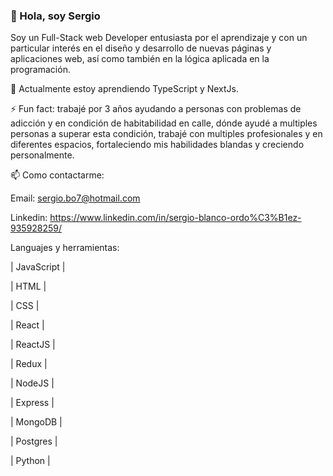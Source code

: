 ### 👋 Hola, soy Sergio 
Soy un Full-Stack web Developer entusiasta por el aprendizaje y con un particular interés en el diseño y desarrollo de nuevas páginas y aplicaciones web, así como también en la lógica aplicada en la programación.

🌱 Actualmente estoy aprendiendo TypeScript y NextJs.

⚡ Fun fact: trabajé por 3 años ayudando a personas con problemas de adicción y en condición de habitabilidad en calle, dónde ayudé a multiples personas a superar esta condición, trabajé con multiples profesionales y en diferentes espacios, fortaleciendo mis habilidades blandas y creciendo personalmente.

📫 Como contactarme:

Email: sergio.bo7@hotmail.com

Linkedin: https://www.linkedin.com/in/sergio-blanco-ordo%C3%B1ez-935928259/



Languajes y herramientas:
    
| JavaScript | 

| HTML | 

| CSS |

| React | 

| ReactJS | 

| Redux | 

| NodeJS |

| Express | 

| MongoDB |

| Postgres | 

| Python |
   

  

<!--
**Serblaor/Serblaor** is a ✨ _special_ ✨ repository because its `README.md` (this file) appears on your GitHub profile.

Here are some ideas to get you started:

- 🔭 I’m currently working on ...
- 🌱 I’m currently learning ...
- 👯 I’m looking to collaborate on ...
- 🤔 I’m looking for help with ...
- 💬 Ask me about ...
- 📫 How to reach me: ...
- 😄 Pronouns: ...
- ⚡ Fun fact: ...
-->
